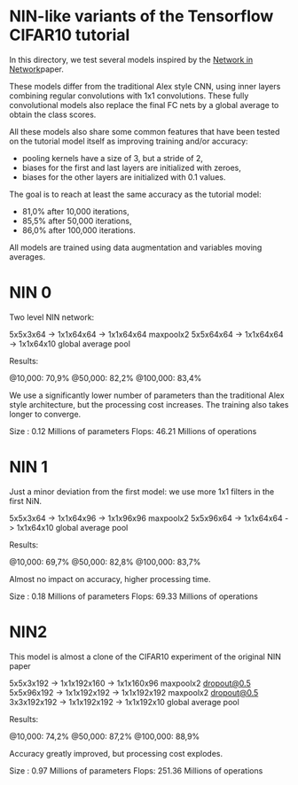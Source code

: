 # NIN-like variants of the Tensorflow CIFAR10 tutorial

In this directory, we test several models inspired by the [Network in
Network](https://arxiv.org/abs/1312.4400)paper.

These models differ from the traditional Alex style CNN, using inner layers
combining regular convolutions with 1x1 convolutions.
These fully convolutional models also replace the final FC nets by a global
average to obtain the class scores.

All these models also share some common features that have been tested on the
tutorial model itself as improving training and/or accuracy:
- pooling kernels have a size of 3, but a stride of 2,
- biases for the first and last layers are initialized with zeroes,
- biases for the other layers are initialized with 0.1 values.

The goal is to reach at least the same accuracy as the tutorial model:
- 81,0% after 10,000 iterations,
- 85,5% after 50,000 iterations,
- 86,0% after 100,000 iterations.

All models are trained using data augmentation and variables moving averages.

# NIN 0

Two level NIN network:

5x5x3x64 -> 1x1x64x64 -> 1x1x64x64
maxpoolx2
5x5x64x64 -> 1x1x64x64 -> 1x1x64x10
global average pool

Results:

@10,000:  70,9%
@50,000:  82,2%
@100,000: 83,4%

We use a significantly lower number of parameters than the traditional Alex
style architecture, but the processing cost increases.
The training also takes longer to converge.

Size : 0.12 Millions of parameters
Flops: 46.21 Millions of operations

# NIN 1

Just a minor deviation from the first model: we use more 1x1 filters in the
first NiN.

5x5x3x64 -> 1x1x64x96 -> 1x1x96x96
maxpoolx2
5x5x96x64 -> 1x1x64x64 -> 1x1x64x10
global average pool

Results:

@10,000:  69,7%
@50,000:  82,8%
@100,000: 83,7%

Almost no impact on accuracy, higher processing time.

Size : 0.18 Millions of parameters
Flops: 69.33 Millions of operations

# NIN2

This model is almost a clone of the CIFAR10 experiment of the original NIN
paper

5x5x3x192 -> 1x1x192x160 -> 1x1x160x96
maxpoolx2
dropout@0.5
5x5x96x192 -> 1x1x192x192 -> 1x1x192x192
maxpoolx2
dropout@0.5
3x3x192x192 -> 1x1x192x192 -> 1x1x192x10
global average pool

Results:

@10,000:  74,2%
@50,000:  87,2%
@100,000: 88,9%

Accuracy greatly improved, but processing cost explodes.

Size : 0.97 Millions of parameters
Flops: 251.36 Millions of operations

